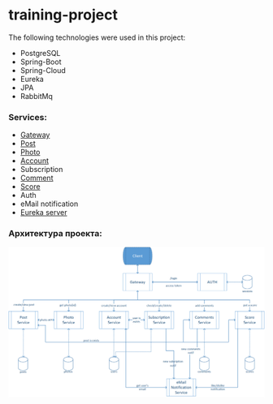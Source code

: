 # training-project

The following technologies were used in this project:
* PostgreSQL
* Spring-Boot
* Spring-Cloud
* Eureka
* JPA
* RabbitMq

### Services:
* [Gateway](https://github.com/Chernyllexs/inst-gateway-service)
* [Post](https://github.com/Chernyllexs/insta-post-service)
* [Photo](https://github.com/Chernyllexs/inst-photo-service)
* [Account](https://github.com/Chernyllexs/inst-account-service)
* Subscription
* [Comment](https://github.com/Chernyllexs/inst-comment-service)
* [Score](https://github.com/Chernyllexs/inst-score-service)
* Auth
* eMail notification
* [Eureka server](https://github.com/Chernyllexs/eureka-server) 


### Архитектура проекта:
![Alt-текст](https://github.com/Chernyllexs/training-project/blob/master/docs/img/services_v_1.png "bd")

